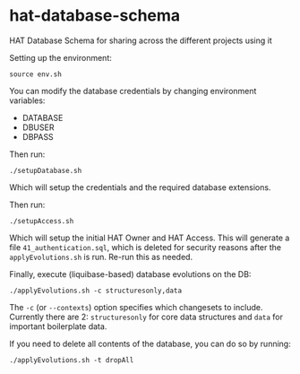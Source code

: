 # hat-database-schema
HAT Database Schema for sharing across the different projects using it

Setting up the environment:

    source env.sh

You can modify the database credentials by changing environment variables:

- DATABASE
- DBUSER
- DBPASS

Then run:

	./setupDatabase.sh
Which will setup the credentials and the required database extensions. 

Then run:

    ./setupAccess.sh
Which will setup the initial HAT Owner and HAT Access. This will generate a file `41_authentication.sql`, which is deleted for security reasons after the `applyEvolutions.sh` is run. Re-run this as needed. 

Finally, execute (liquibase-based) database evolutions on the DB:

    ./applyEvolutions.sh -c structuresonly,data

The `-c` (or `--contexts`) option specifies which changesets to include. Currently there are 2: `structuresonly` for core data structures and `data` for important boilerplate data.

If you need to delete all contents of the database, you can do so by running:

    ./applyEvolutions.sh -t dropAll
